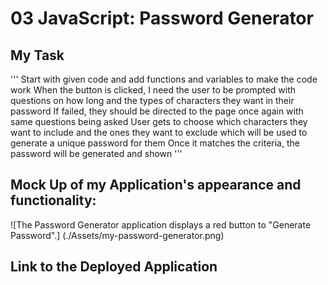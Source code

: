 # 03 JavaScript: Password Generator


## My Task 

'''
Start with given code and add functions and variables to make the code work
When the button is clicked, I need the user to be prompted with questions on how long and the types of characters they want in their password
If failed, they should be directed to the page once again with same questions being asked
User gets to choose which characters they want to include and the ones they want to exclude which will be used to generate a unique password for them
Once it matches the criteria, the password will be generated and shown
'''

## Mock Up of my Application's appearance and functionality:

![The Password Generator application displays a red button to "Generate Password".] (./Assets/my-password-generator.png)

## Link to the Deployed Application

